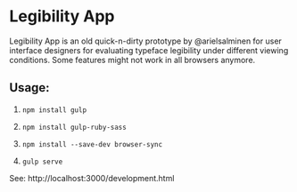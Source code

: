 # Legibility App

Legibility App is an old quick-n-dirty prototype by @arielsalminen for user interface designers for evaluating typeface legibility under different viewing conditions. Some features might not work in all browsers anymore.

## Usage:

1. `npm install gulp`

2. `npm install gulp-ruby-sass`

3. `npm install --save-dev browser-sync`

4. `gulp serve`

See: http://localhost:3000/development.html
